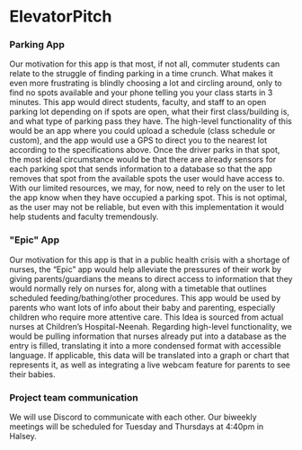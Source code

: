 # ElevatorPitch

### Parking App
Our motivation for this app is that most, if not all, commuter students can relate to the struggle of finding parking in a time crunch. What makes it even more frustrating is blindly choosing a lot and circling around, only to find no spots available and your phone telling you your class starts in 3 minutes. This app would direct students, faculty, and staff to an open parking lot depending on if spots are open, what their first class/building is, and what type of parking pass they have. The high-level functionality of this would be an app where you could upload a schedule (class schedule or custom), and the app would use a GPS to direct you to the nearest lot according to the specifications above. Once the driver parks in that spot, the most ideal circumstance would be that there are already sensors for each parking spot that sends information to a database so that the app removes that spot from the available spots the user would have access to. With our limited resources, we may, for now, need to rely on the user to let the app know when they have occupied a parking spot. This is not optimal, as the user may not be reliable, but even with this implementation it would help students and faculty tremendously.

### "Epic" App
Our motivation for this app is that in a public health crisis with a shortage of nurses, the “Epic” app would help alleviate the pressures of their work by giving parents/guardians the means to direct access to information that they would normally rely on nurses for, along with a timetable that outlines scheduled feeding/bathing/other procedures. This app would be used by parents who want lots of info about their baby and parenting, especially children who require more attentive care. This Idea is sourced from actual nurses at Children’s Hospital-Neenah. Regarding high-level functionality, we would be pulling information that nurses already put into a database as the entry is filled, translating it into a more condensed format with accessible language. If applicable, this data will be translated into a graph or chart that represents it, as well as integrating a live webcam feature for parents to see their babies. 

### Project team communication
We will use Discord to communicate with each other. Our biweekly meetings will be scheduled for Tuesday and Thursdays at 4:40pm in Halsey.
